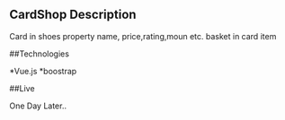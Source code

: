 ## CardShop Description
 

Card in shoes property name, price,rating,moun etc. 
basket in card item 

##Technologies

*Vue.js
*boostrap 

##Live

One Day Later..


